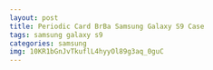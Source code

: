 ```yaml
---
layout: post
title: Periodic Card BrBa Samsung Galaxy S9 Case
tags: samsung galaxy s9
categories: samsung
img: 10KR1bGnJvTkuflL4hyyOl89g3aq_0guC
---
```

